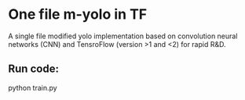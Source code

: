 # One file m-yolo in TF

A single file modified yolo implementation based on convolution neural networks (CNN) and TensroFlow (version >1 and <2) for rapid R&D.

## Run code:
python train.py
